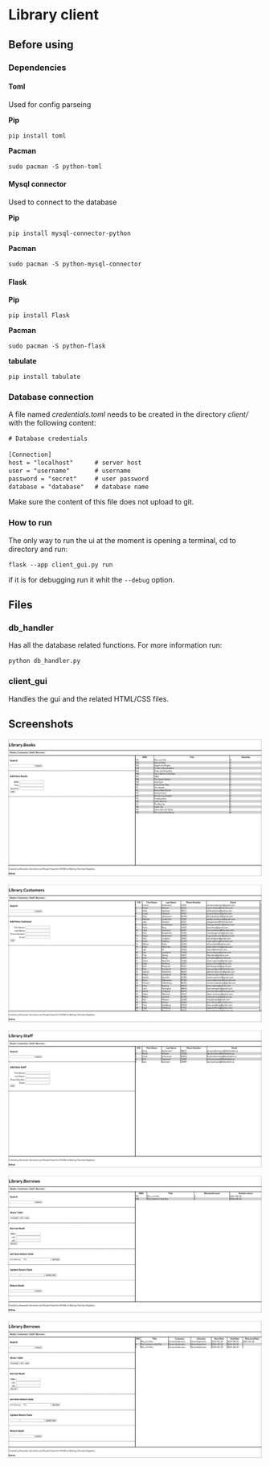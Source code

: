 # Library client
## Before using
### Dependencies
#### Toml
Used for config parseing

**Pip**
```
pip install toml
```

**Pacman**
```
sudo pacman -S python-toml
```

#### Mysql connector
Used to connect to the database

**Pip**
```
pip install mysql-connector-python
```

**Pacman**
```
sudo pacman -S python-mysql-connector
```

#### Flask

**Pip**
```
pip install Flask
```

**Pacman**
```
sudo pacman -S python-flask
```
**tabulate**
```
pip install tabulate
```
### Database connection
A file named *credentials.toml* needs to be created in the directory *client/* with the following content:

```
# Database credentials

[Connection]
host = "localhost"      # server host
user = "username"       # username
password = "secret"     # user password
database = "database"   # database name
```
Make sure the content of this file does not upload to git.

### How to run
The only way to run the ui at the moment is opening a terminal, cd to directory and run:
```
flask --app client_gui.py run
```
if it is for debugging run it whit the ```--debug``` option.

## Files

### db_handler

Has all the database related functions. For more information run:
```
python db_handler.py
```

### client_gui

Handles the gui and the related HTML/CSS files.

## Screenshots
![Book page](/client/screenshots/books.png?raw=true "Book page")

![Customers page](/client/screenshots/customers.png?raw=true "Customers page")

![Staff page](/client/screenshots/staff.png?raw=true "Staff page")

![Borrows 1 page](/client/screenshots/borrows-1.png?raw=true "Borrows 1 page")

![Borrows 2 page](/client/screenshots/borrows-2.png?raw=true "Borrows 2 page")
